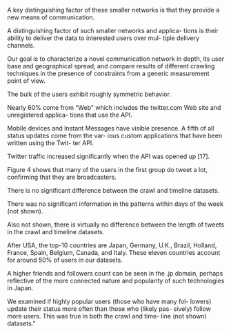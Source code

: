  A key distinguishing factor of these smaller networks is that they provide a new means of communication.

 A distinguishing factor of such smaller networks and applica- tions is their ability to deliver the data to interested users over mul- tiple delivery channels.

 Our goal is to characterize a novel communication network in depth, its user base and geographical spread, and compare results of different crawling techniques in the presence of constraints from a generic measurement point of view.

 The bulk of the users exhibit roughly symmetric behavior.

 Nearly 60% come from “Web" which includes the twitter.com Web site and unregistered applica- tions that use the API.
 
 Mobile devices and Instant Messages have visible presence. A fifth of all status updates come from the var- ious custom applications that have been written using the Twit- ter API.
 
 Twitter traffic increased significantly when the API was opened up [17].
 
 Figure 4 shows that many of the users in the first group do tweet a lot, confirming that they are broadcasters.
 
 There is no significant difference between the crawl and timeline datasets.
 
 There was no significant information in the patterns within days of the week (not shown).
 
 Also not shown, there is virtually no difference between the length of tweets in the crawl and timeline datasets.
 
 After USA, the top-10 countries are Japan, Germany, U.K., Brazil, Holland, France, Spain, Belgium, Canada, and Italy. These eleven countries account for around 50% of users in our datasets.
 
 A higher friends and followers count can be seen in the .jp domain, perhaps reflective of the more connected nature and popularity of such technologies in Japan.
 
 We examined if highly popular users (those who have many fol- lowers) update their status more often than those who (likely pas- sively) follow more users. This was true in both the crawl and time- line (not shown) datasets."
